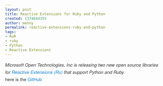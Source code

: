 ```yaml
---
layout: post
title: Reactive Extensions for Ruby and Python
created: 1374644355
author: menny
permalink: reactive-extensions-ruby-and-python
tags:
- RoR
- ruby
- Python
- Reactive Extensions
---
```

<h5 style="border: 0px; font-family: 'Helvetica Neue', Helvetica, Arial, sans-serif; font-size: 15px; font-weight: inherit; margin: 0px; outline: 0px; padding: 0px; vertical-align: baseline; clear: both; color: rgb(55, 55, 55); line-height: 24px;">
	Microsoft Open Technologies, Inc is releasing two new open source libraries for&nbsp;<a href="http://msopentech.com/blog/2012/11/06/ms-open-tech-open-sources-rx-reactive-extensions-a-cure-for-asynchronous-data-streams-in-cloud-programming/" style="border: 0px; font-family: inherit; font-style: inherit; margin: 0px; outline: 0px; padding: 0px; vertical-align: baseline; color: rgb(25, 130, 209); text-decoration: none;">Reactive Extensions (Rx)</a>&nbsp;that support Python and Ruby.</h5>
<p style="border: 0px; font-family: 'Helvetica Neue', Helvetica, Arial, sans-serif; font-size: 15px; margin: 0px 0px 1.625em; outline: 0px; padding: 0px; vertical-align: baseline; color: rgb(55, 55, 55); line-height: 24px;">here is the&nbsp;<a href="https://github.com/Reactive-Extensions" style="border: 0px; font-family: inherit; font-style: inherit; margin: 0px; outline: 0px; padding: 0px; vertical-align: baseline; color: rgb(25, 130, 209); text-decoration: none;">GitHub</a></p>
